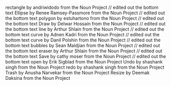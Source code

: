 rectangle by andriwidodo from the Noun Project // edited out the bottom text
Ellipse by Renee Ramsey-Passmore from the Noun Project // edited out the bottom text
polygon by estuhartono from the Noun Project // edited out the bottom text
Draw by Delwar Hossain from the Noun Project // edited out the bottom text
line by Arthur Shlain from the Noun Project // edited out the bottom text
curve by Adnen Kadri from the Noun Project // edited out the bottom text
curve by Danil Polshin from the Noun Project // edited out the bottom text
bubbles by Sean Maldjian from the Noun Project // edited out the bottom text
eraser by Arthur Shlain from the Noun Project // edited out the bottom text
Save by cathy moser from the Noun Project // edited out the bottom text
open by Erik Sigblad from the Noun Project
Undo by shashank singh from the Noun Project
redo by shashank singh from the Noun Project
Trash by Anusha Narvekar from the Noun Project
Resize by Deemak Daksina from the Noun Project